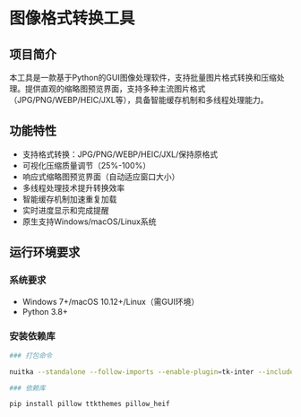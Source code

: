 # 图像格式转换工具

## 项目简介
本工具是一款基于Python的GUI图像处理软件，支持批量图片格式转换和压缩处理。提供直观的缩略图预览界面，支持多种主流图片格式（JPG/PNG/WEBP/HEIC/JXL等），具备智能缓存机制和多线程处理能力。

## 功能特性
- 支持格式转换：JPG/PNG/WEBP/HEIC/JXL/保持原格式
- 可视化压缩质量调节（25%-100%）
- 响应式缩略图预览界面（自动适应窗口大小）
- 多线程处理技术提升转换效率
- 智能缓存机制加速重复加载
- 实时进度显示和完成提醒
- 原生支持Windows/macOS/Linux系统

## 运行环境要求
### 系统要求
- Windows 7+/macOS 10.12+/Linux（需GUI环境）
- Python 3.8+

### 安装依赖库
```bash
### 打包命令

nuitka --standalone --follow-imports --enable-plugin=tk-inter --include-module=PIL --include-package-data=ttkthemes --include-package=ttkthemes --windows-console-mode=disable --onefile --output-dir=out --output-filename=imagemove --remove-output main.py

### 依赖库

pip install pillow ttkthemes pillow_heif

